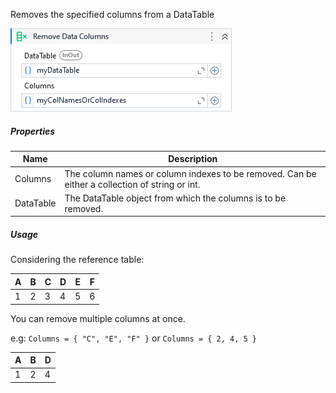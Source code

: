 Removes the specified columns from a DataTable

![](../img/activities/RemoveDataColumns.png)

##### Properties

|Name     |Description                                                                                   |
|---------|----------------------------------------------------------------------------------------------|
|Columns  |The column names or column indexes to be removed. Can be either a collection of string or int.|
|DataTable|The DataTable object from which the columns is to be removed.                                 |


##### Usage

Considering the reference table:

|  A  |  B  |  C  |  D  |  E  |  F  |
| --- | --- | --- | --- | --- | --- |
| 1   | 2   | 3   | 4   | 5   | 6   |

You can remove multiple columns at once.

e.g: `Columns = { "C", "E", "F" }` or `Columns = { 2, 4, 5 }`

|  A  |  B  |  D  |
| --- | --- | --- |
| 1   | 2   | 4   |
